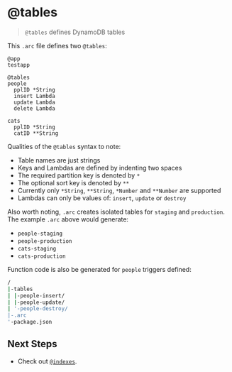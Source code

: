 # @tables

> `@tables` defines DynamoDB tables

This `.arc` file defines two `@tables`:

```arc
@app
testapp

@tables
people
  pplID *String
  insert Lambda
  update Lambda
  delete Lambda

cats
  pplID *String
  catID **String
```

Qualities of the `@tables` syntax to note:

- Table names are just strings
- Keys and Lambdas are defined by indenting two spaces
- The required partition key is denoted by `*`
- The optional sort key is denoted by `**`
- Currently only `*String`, `**String`, `*Number` and `**Number` are supported
- Lambdas can only be values of: `insert`, `update` or `destroy`

Also worth noting, `.arc` creates isolated tables for `staging` and `production`. The example `.arc` above would generate:

- `people-staging`
- `people-production`
- `cats-staging`
- `cats-production`

Function code is also be generated for `people` triggers defined:

```bash
/
|-tables
| |-people-insert/
| |-people-update/
| '-people-destroy/
|-.arc
'-package.json
```

## Next Steps

- Check out [`@indexes`](/reference/indexes).
